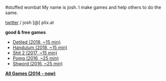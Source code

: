 #stuffed wombat
My name is josh. I make games and help others to do the same.

<a href="https://twitter.com/wombatstuff" target="_blank">twitter</a> / josh [@] plix.at

**good & free games**
- <a href="https://www.newgrounds.com/portal/view/722470" target="_blank">Detiled (2018, ~15 min)</a>
- <a href="https://www.newgrounds.com/portal/view/715081" target="_blank">Handulum (2018, ~15 min)</a>
- <a href="https://www.newgrounds.com/portal/view/700013" target="_blank">Shit 2 (2017, ~15 min)</a>
- <a href="https://www.newgrounds.com/portal/view/683949" target="_blank">Pomg (2016, ~25 min)</a>
- <a href="https://www.newgrounds.com/portal/view/678184" target="_blank">Shword (2016, ~25 min)</a>

**<a href="https://stuffedwombat.newgrounds.com/games/" target="_blank">All Games (2014 - now)</a>**
